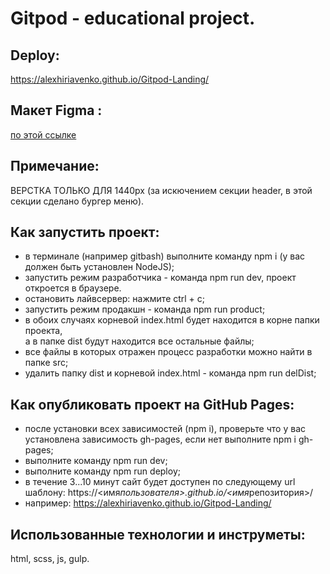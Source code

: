 # Gitpod - educational project.

## Deploy:

https://alexhiriavenko.github.io/Gitpod-Landing/

## Макет Figma :

[по этой ссылке](https://www.figma.com/design/qdqYUt3AYbMvDWZsWFVz0f/Gitpod?node-id=1-2&t=bPZPLRrQQzRqS9IY-0)

## Примечание:

ВЕРСТКА ТОЛЬКО ДЛЯ 1440px (за искючением секции header, в этой секции сделано бургер меню).

## Как запустить проект:

- в терминале (например gitbash) выполните команду npm i (у вас должен быть установлен NodeJS);
- запустить режим разработчика - команда npm run dev, проект откроется в браузере.
- остановить лайвсервер: нажмите ctrl + c;
- запустить режим продакшн - команда npm run product;
- в обоих случаях корневой index.html будет находится в корне папки проекта, <br>
  а в папке dist будут находится все остальные файлы;
- все файлы в которых отражен процесс разработки можно найти в папке src;
- удалить папку dist и корневой index.html - команда npm run delDist;

## Как опубликовать проект на GitHub Pages:

- после установки всех зависимостей (npm i), проверьте что у вас установлена зависимость gh-pages, если нет выполните npm i gh-pages;
- выполните команду npm run dev;
- выполните команду npm run deploy;
- в течение 3...10 минут сайт будет доступен по следующему url шаблону: https://<имя*пользователя>.github.io/<имя*репозитория>/
- например: https://alexhiriavenko.github.io/Gitpod-Landing/

## Использованные технологии и инструметы:

html, scss, js, gulp.
